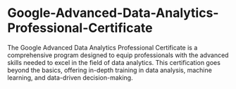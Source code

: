 # Google-Advanced-Data-Analytics-Professional-Certificate
The Google Advanced Data Analytics Professional Certificate is a comprehensive program designed to equip professionals with the advanced skills needed to excel in the field of data analytics. This certification goes beyond the basics, offering in-depth training in data analysis, machine learning, and data-driven decision-making.
